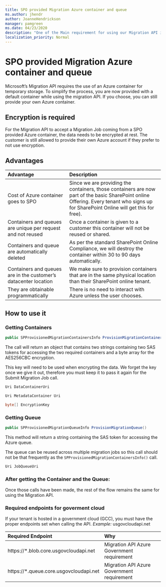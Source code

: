 ```yaml
---
title: SPO provided Migration Azure container and queue
ms.author: jhendr
author: JoanneHendrickson
manager: pamgreen
ms.date: 04/23/2020
description: "One of the Main requirement for using our Migration API is the usage of an Azure container as a temporary storage. We now provide a default container that can be used for using the migration API."
localization_priority: Normal
---
```


# SPO provided Migration Azure container and queue

Microsoft’s Migration API requires the use of an Azure container for temporary storage. To simplify the process, you are now provided with a default container while using the migration API. If you choose, you can still provide your own Azure container.

## Encryption is required

For the Migration API to accept a Migration Job coming from a SPO provided Azure container, the data needs to be encrypted at rest. The customer is still allowed to provide their own Azure account if they prefer to not use encryption.

##  Advantages

|Advantage|Description|
|:-----|:-----|
|Cost of Azure container goes to SPO|Since we are providing the containers, those containers are now part of the basic SharePoint online Offering. Every tenant who signs up for SharePoint Online will get this for free).|
|Containers and queues are unique per request and not reused|Once a container is given to a customer this container will not be reused or shared.|
|Containers and queue are automatically deleted|As per the standard SharePoint Online Compliance, we will destroy the container within 30 to 90 days automatically.|
|Containers and queues are in the customer’s datacenter location|We make sure to provision containers that are in the same physical location than their SharePoint online tenant.| 
|They are obtainable programmatically|There is no need to interact with Azure unless the user chooses.

## How to use it

### Getting Containers

```csharp
public SPProvisionedMigrationContainersInfo ProvisionMigrationContainers()
```

The call will return an object that contains two strings containing two SAS tokens for accessing the two required containers and a byte array for the AES256CBC encryption. 

This key will need to be used when encrypting the data. We forget the key once we give it out, therefore you must keep it to pass it again for the Submit Migration Job call.

```csharp
Uri DataContainerUri 

Uri MetadataContainer Uri

byte[] EncryptionKey 
```

### Getting Queue

```csharp
public SPProvisionedMigrationQueueInfo ProvisionMigrationQueue()
```

This method will return a string containing the SAS token for accessing the Azure queue.

The queue can be reused across multiple migration jobs so this call should not be that frequently as the `SPProvisionedMigrationContainersInfo()` call.

```csharp
Uri JobQueueUri
```

### After getting the Container and the Queue:

Once those calls have been made, the rest of the flow remains the same for using the Migration API.

### Required endpoints for goverment cloud

If your tenant is hosted in a government cloud (GCC), you must have the proper endpoints set when calling the API. 
*Example:*    usgovcloudapi.net 

|**Required Endpoint**|**Why**|
|:-----|:-----|
|https://<span>*.blob.core.usgovcloudapi.</span>net|Migration API Azure Government requirement|
|https://<span>*.queue.core.usgovcloudapi.</span>net|Migration API Azure Government requirement|   
